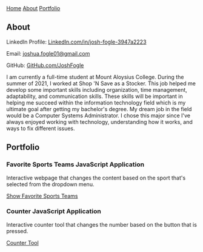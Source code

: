 <div class="navbar">
  <a href="/">Home</a>
  <a href="/about">About</a>
  <a href="/portfolio">Portfolio</a>
</div>

<h2>About</h2>

<p style="display:inline">LinkedIn Profile:
<a href="https://www.linkedin.com/in/josh-fogle-3947a2223/" target="_blank">LinkedIn.com/in/josh-fogle-3947a2223</a> </p>

Email:
joshua.fogle01@gmail.com

<p style="display:inline"> GitHub:
<a href="https://github.com/JoshFogle" target="_blank">GitHub.com/JoshFogle</a> </p>


<p>I am currently a full-time student at Mount Aloysius College. During the summer of 2021, I worked at Shop 'N Save as a Stocker. This job helped me develop some important skills including organization, time management, adaptability, and communication skills. These skills will be important in helping me succeed within the information technology field which is my ultimate goal after getting my bachelor's degree. My dream job in the field would be a Computer Systems Administrator. I chose this major since I've always enjoyed working with technology, understanding how it works, and ways to fix different issues.</p>


<h2>Portfolio</h2>

<div class="portfolio-card">
  <h3>Favorite Sports Teams JavaScript Application</h3>
  <p>Interactive webpage that changes the content based on the sport that's selected from the dropdown menu.</p>
  <a href="/FavoriteSportsTeams" target="_blank"> Show Favorite Sports Teams</a>

</div>

<div class="portfolio-card">
  <h3>Counter JavaScript Application</h3>
  <p>Interactive counter tool that changes the number based on the button that is pressed.</p>
  <a href="/Counter" target="_blank"> Counter Tool</a>

</div>

